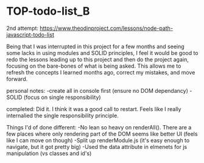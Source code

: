 # TOP-todo-list_B
2nd attempt: https://www.theodinproject.com/lessons/node-path-javascript-todo-list

Being that I was interrupted in this project for a few months and seeing some lacks in using modules and SOLID principles, I feel it would be good to redo the lessons leading up to this project and then do the project again, focusing on the bare-bones of what is being asked. This allows me to refresh the concepts I learned months ago, correct my mistakes, and move forward.



personal notes:
    -create all in console first (ensure no DOM dependancy)
    -SOLID (focus on single responsibility)

completed: 
Did it. I think it was a good call to restart. Feels like I really internalied the single responsibility principle. 

Things I'd of done different:
    -No lean so heavy on renderAll(). There are a few places where only rendering part of the DOM seems like better UI (feels like I can move on though)
    -Split up renderModule.js (it's easy enough to navigate, but it got pretty big)
    -Used the data attribute in elmenets for js manipulation (vs classes and id's)
